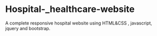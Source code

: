 # Hospital-_healthcare-website
A complete responsive hospital website using HTML&amp;CSS , javascript, jquery and bootstrap.
